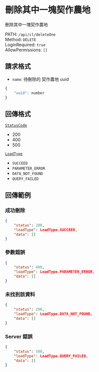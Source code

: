 # 刪除其中一塊契作農地

刪除其中一塊契作農地

PATH: `/api/cl/deleteOne`  
Method: `DELETE`  
LoginRequired: `true`  
AllowPermissions: `[]`  


## 請求格式
* `name`: 待刪除的 契作農地 uuid

```js
{
    "uuid": number
}
```


## 回傳格式
[`StatusCode`](../../types.md#statuscode)  
* 200
* 400
* 500

[`LoadType`](../../types.md#loadtype)  
* `SUCCEED`
* `PARAMETER_ERROR`
* `DATA_NOT_FOUND`
* `QUERY_FAILED`


## 回傳範例
### 成功刪除  
```json
{
    "status": 200,
    "loadType": LoadType.SUCCEED,
    "data": []
}
```

### 參數錯誤
```json
{
    "status": 400,
    "loadType": LoadType.PARAMETER_ERROR,
    "data": []
}
```

### 未找到該資料
```json
{
    "status": 200,
    "loadType": LoadType.DATA_NOT_FOUND,
    "data": []
}
```

### Server 錯誤  
```json
{
    "status": 500,
    "loadType": LoadType.QUERY_FAILED,
    "data": []
}
```
